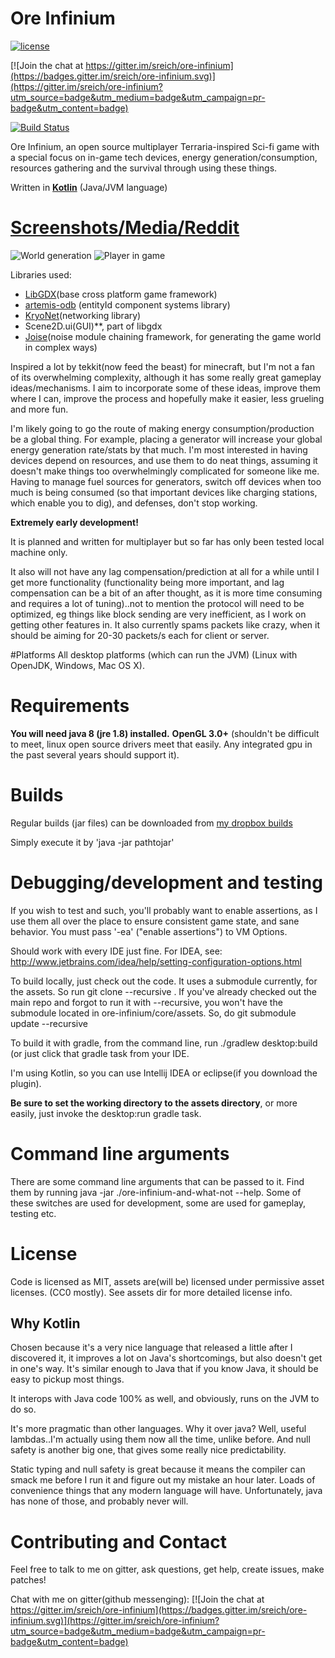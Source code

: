 # Ore Infinium

[![license](https://img.shields.io/github/license/mashape/apistatus.svg?maxAge=2592000?style=plastic)]()

[![Join the chat at https://gitter.im/sreich/ore-infinium](https://badges.gitter.im/sreich/ore-infinium.svg)](https://gitter.im/sreich/ore-infinium?utm_source=badge&utm_medium=badge&utm_campaign=pr-badge&utm_content=badge)

[![Build Status](https://travis-ci.org/sreich/ore-infinium.svg?branch=master)](https://travis-ci.org/sreich/ore-infinium)

Ore Infinium, an open source multiplayer Terraria-inspired Sci-fi game with a special focus
on in-game tech devices, energy generation/consumption, resources gathering and the survival
through using these things. 

Written in **[Kotlin](https://kotlinlang.org/)** (Java/JVM language)

# [Screenshots/Media/Reddit](https://www.reddit.com/r/oreinfinium)

![World generation](http://i.imgur.com/uZRsqcG.png)
![Player in game](https://i.imgur.com/EVhMT1w.png)

Libraries used:
* [LibGDX](https://libgdx.badlogicgames.com/)(base cross platform game framework)
* [artemis-odb](https://github.com/junkdog/artemis-odb) (entityId component systems library)
* [KryoNet](https://github.com/EsotericSoftware/kryonet)(networking library)
* Scene2D.ui(GUI)**, part of libgdx
* [Joise](https://github.com/SudoPlayGames/Joise)(noise module chaining framework, for generating the game world in complex ways)

Inspired a lot by tekkit(now feed the beast) for minecraft, but I'm not a fan of its overwhelming complexity, although it has some really great gameplay ideas/mechanisms. I aim to incorporate some of these ideas, improve them where I can, improve the process and hopefully make it easier, less grueling and more fun. 

I'm likely going to go the route of making energy consumption/production be a global thing. For example, placing a generator will increase your global energy generation rate/stats by that much. I'm most interested in having devices depend on resources, and use them to do neat things, assuming it doesn't make things too overwhelmingly complicated for someone like me. Having to manage fuel sources for generators, switch off devices when too much is being consumed (so that important devices like charging stations, which enable you to dig), and defenses, don't stop working.

**Extremely early development!**

It is planned and written for multiplayer but so far has only been tested local
machine only.

It also will not have any lag compensation/prediction at all for a while until
I get more functionality (functionality being more important, and lag compensation
can be a bit of an after thought, as it is more time consuming and requires
a lot of tuning)..not to mention the protocol will need to be optimized,
eg things like block sending are very inefficient, as I
work on getting other features in. It also currently spams packets like
crazy, when it should be aiming for 20-30 packets/s each for client or server.

#Platforms
All desktop platforms (which can run the JVM) (Linux with OpenJDK,
Windows, Mac OS X).

# Requirements
**You will need java 8 (jre 1.8) installed.**
**OpenGL 3.0+** (shouldn't be difficult to meet, linux open source drivers meet that easily. Any integrated gpu in the past several years should support it).

# Builds
Regular builds (jar files) can be downloaded from [my dropbox builds](https://www.dropbox.com/sh/utrgredr6xx44jd/AACycdKZElceSHSrIFSvXPkXa?dl=0)

Simply execute it by 'java -jar pathtojar'

# Debugging/development and testing

If you wish to test and such, you'll probably want to enable assertions, as I use
them all over the place to ensure consistent game state, and sane behavior. You
must pass '-ea' ("enable assertions") to VM Options.

Should work with every IDE just fine. For IDEA, see: http://www.jetbrains.com/idea/help/setting-configuration-options.html

To build locally, just check out the code. It uses a submodule currently, for the assets. So run git clone --recursive <the url>. If you've already checked out the main repo and forgot to run it with --recursive, you won't have the submodule located in ore-infinium/core/assets. So, do git submodule update --recursive

To build it with gradle, from the command line, run ./gradlew desktop:build (or just click that gradle task from your IDE.

I'm using Kotlin, so you can use Intellij IDEA or eclipse(if you download the plugin).

**Be sure to set the working directory to the assets directory**, or more easily, just invoke the desktop:run gradle task.

# Command line arguments
There are some command line arguments that can be passed to it. Find them by running java -jar ./ore-infinium-and-what-not --help. Some of these switches are used for development, some are used for gameplay, testing etc.

# License
Code is licensed as MIT, assets are(will be) licensed under permissive asset licenses. (CC0 mostly).
See assets dir for more detailed license info.

## Why Kotlin
Chosen because it's a very nice language that released a little after I discovered it,
it improves a lot on Java's shortcomings, but also doesn't get in one's way. It's
similar enough to Java that if you know Java, it should be easy to pickup most things.

It interops with Java code 100% as well, and obviously, runs on the JVM to do so.

It's more pragmatic than other languages. Why it over java? Well, useful lambdas..I'm
actually using them now all the time, unlike before. And null safety is another big
one, that gives some really nice predictability. 

Static typing and null safety is great because it means the compiler can smack me before 
I run it and figure out my mistake an hour later. Loads of convenience things that any
modern language will have. Unfortunately, java has none of those, and probably never will.

# Contributing and Contact
Feel free to talk to me on gitter, ask questions, get help, create issues, make patches!

Chat with me on gitter(github messenging):
[![Join the chat at https://gitter.im/sreich/ore-infinium](https://badges.gitter.im/sreich/ore-infinium.svg)](https://gitter.im/sreich/ore-infinium?utm_source=badge&utm_medium=badge&utm_campaign=pr-badge&utm_content=badge)

